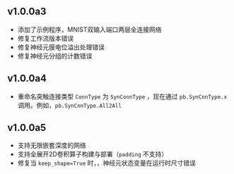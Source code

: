 ## v1.0.0a3

- 添加了示例程序，MNIST双输入端口两层全连接网络
- 修复工作流版本错误
- 修复神经元膜电位溢出处理错误
- 修复神经元分组的计数错误

## v1.0.0a4

- 重命名突触连接类型 `ConnType` 为 `SynConnType` ，现在通过 `pb.SynCnnType.x` 调用。例如，`pb.SynCnnType.All2All`

## v1.0.0a5

- 支持无限嵌套深度的网络
- 支持全展开2D卷积算子构建与部署（`padding` 不支持）
- 修复当 `keep_shape=True` 时，，神经元状态变量在运行时尺寸错误
